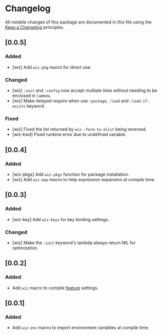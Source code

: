 # Changelog

All notable changes of this package are documented in this file using the [Keep a Changelog] principles.

[Keep a Changelog]: https://keepachangelog.com/

<!-- ## Unreleased -->

## [0.0.5]

### Added

* [wiz] Add `wiz-pkg` macro for direct use.

### Changed

* [wiz] `:init` and `:config` now accept multiple lines without needing to be enclosed in `lambda`.
* [wiz] Make delayed require when use `:package`, `:load` and `:load-if-exists` keyword.

### Fixed

* [wiz] Fixed the list returned by `wiz--form-to-alist` being reversed.
* [wiz-kwd] Fixed runtime error due to undefined variable.

## [0.0.4]

### Added

* [wiz-pkgs] Add `wiz-pkgs` function for package installation.
* [wiz] Add `wiz-map` macro to help expression expansion at compile time.

## [0.0.3]

### Added

* [wiz-key] Add `wiz-keys` for key binding settings.

### Changed

* [wiz] Make the `:init` keyword's lambda always return NIL for optimization.

## [0.0.2]

### Added

* Add `wiz` macro to compile [feature] settings.

[feature]: https://www.gnu.org/software/emacs/manual/html_node/elisp/Named-Features.html

## [0.0.1]

### Added

 * Add `wiz-env` macro to import environment variables at compile time.

